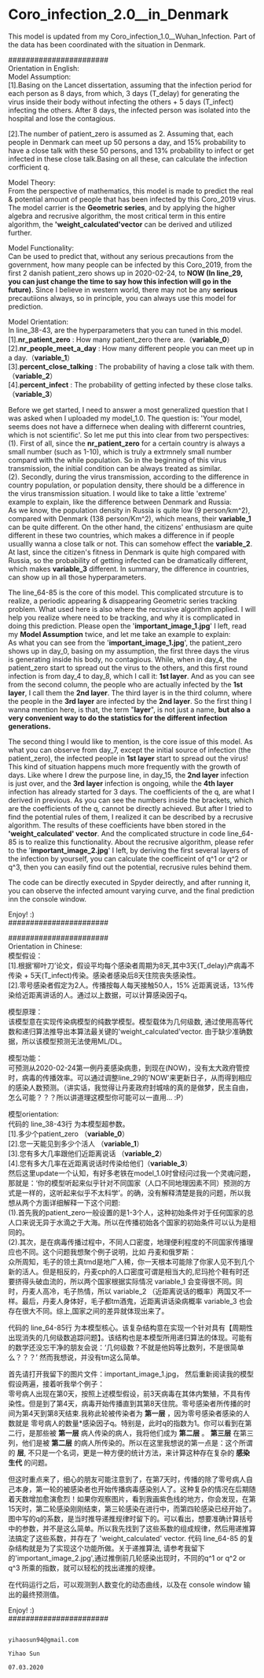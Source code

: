 # Coro_infection_2.0__in_Denmark  
  
This model is updated from my Coro_infection_1.0__Wuhan_Infection. Part of the data has been coordinated with the situation in Denmark.
  
#######################   
Orientation in English:  
Model Assumption:  
[1].Basing on the Lancet dissertation, assuming that the infection period for each person as 8 days, from which, 3 days (T_delay) for generating the virus inside their body without infecting the others + 5 days (T_infect) infecting the others. After 8 days, the infected person was isolated into the hospital and lose the contagious.  
  
[2].The number of patient_zero is assumed as 2. Assuming that, each people in Denmark can meet up 50 persons a day, and 15% probability to have a close talk with these 50 persons, and 13% probability to infect or get infected in these close talk.Basing on all these, can calculate the infection corfficient q.  
  
Model Theory:  
From the perspective of mathematics, this model is made to predict the real & potential amount of people that has been infected by this Coro_2019 virus. The model carrier is the __Geometric series__, and by applying the higher algebra and recrusive algorithm, the most critical term in this entire algorithm, the __'weight_calculated'vector__ can be derived and utilized further.  
  
Model Functionality:  
Can be used to predict that, without any serious precautions from the government, how many people can be infected by this Coro_2019, from the first 2 danish patient_zero shows up in 2020-02-24, to __NOW (In line_29, you can just change the time to say how this infection will go in the future).__ Since I believe in western world, there may not be any __serious__ precautiions always, so in principle, you can always use this model for prediction.  
  
Model Orientation:  
In line_38-43, are the hyperparameters that you can tuned in this model.    
[1].__nr_patient_zero__       : How many patient_zero there are.（__variable_0__）  
[2].__nr_people_meet_a_day__  : How many different people you can meet up in a day.（__variable_1__）    
[3].__percent_close_talking__ : The probability of having a close talk with them.（__variable_2__）  
[4].__percent_infect__        : The probability of getting infected by these close talks.（__variable_3__）    
  
Before we get started, I need to answer a most generalized question that I was asked when I uploaded my model_1.0. The question is: 'Your model, seems does not have a differnece when dealing with differernt countries, which is not scientific'. So let me put this into clear from two perspectives:  
(1). First of all, since the __nr_patient_zero__ for a certain country is always a small number (such as 1-10), which is truly a extrmnely small number compard with the while population. So in the beginning of this virus transmission, the initial condition can be always treated as similar.  
(2). Secondly, during the virus transmission, according to the difference in country population, or population density, there should be a difference in the virus transmission situation. I would like to take a little 'extreme' example to explain, like the difference between Denmark and Russia:  
As we know, the population density in Russia is quite low (9 person/km^2), compared with Denmark (138 person/Km^2), which means, their __variable_1__ can be quite different. On the other hand, the citizens' enthusiasm are quite different in these two countries, which makes a difference in if people usuallly wanna a close talk or not. This can somehow effect the __variable_2__. At last, since the citizen's fitness in Denmark is quite high compared with Russia, so the probability of getting infected can be dramatically different, which makes __variable_3__ different. In summary, the difference in countries, can show up in all those hyperparameters.  
  
The line_64-85 is the core of this model. This complicated strcuture is to realize, a periodic appearing & disappearing Geometric series tracking problem. What used here is also where the recrusive algorithm applied. I will help you realize where need to be tracking, and why it is complicated in doing this prediction. Please open the '__important_image_1.jpg__' I left, read my __Model Assumption__ twice, and let me take an example to explain:  
As what you can see from the '__important_image_1.jpg__', the patient_zero shows up in day_0, basing on my assumption, the first three days the virus is generating inside his body, no contagious. While, when in day_4, the patient_zero start to spread out the virus to the others, and this first round infection is from day_4 to day_8, which I call it: __1st layer__. And as you can see from the second column, the people who are actually infected by the __1st layer__, I call them the __2nd layer__. The third layer is in the third column, where the people in the __3rd layer__ are infected by the __2nd layer__. So the first thing I wanna mention here, is that, the term "__layer__", is not just a name, __but also a very convenient way to do the statistics for the different infection generations.__  
  
The second thing I would like to mention, is the core issue of this model. As what you can observe from day_7, except the initial source of infection (the patient_zero), the infected people in __1st layer__ start to spread out the virus! This kind of situation happens  much more frequently with the growth of days. Like where I drew the purpose line, in day_15, the __2nd layer__ infection is just over, and the __3rd layer__ infection is ongoing, while the __4th layer__ infection has already started for 3 days. The coefficients of the q, are what I derived in previous. As you can see the numbers inside the brackets, which are the coefficients of the q, cannot be directly achieved. But after I tried to find the potential rules of them, I realized it can be described by a recrusive algorithm. The results of these coefficients have bben stored in the __'weight_calculated' vector__. And the complicated structure in code line_64-85 is to realize this functionality. About the recrusive algorithm, please refer to the '__important_image_2.jpg__' I left, by deriving the first several layers of the infection by yourself, you can calculate the coefficeint of q^1 or q^2 or q^3, then you can easily find out the potential, recrusive rules behind them.  
  
The code can be directly executed in Spyder deirectly, and after running it, you can observe the infected amount varying curve, and the final prediction inn the console window.  
  
Enjoy! :)  
#######################     
  
#######################     
Orientation in Chinese:  
模型假设：  
[1].根据‘柳叶刀’论文，假设平均每个感染者周期为8天,其中3天(T_delay)产病毒不传染 + 5天(T_infect)传染。感染者感染后8天住院丧失感染性。  
[2].零号感染者假定为2人。传播按每人每天接触50人，15% 近距离说话，13%传染给近距离讲话的人。通过以上数据，可以计算感染因子q。
  
模型原理：  
该模型意在实现传染病模型的纯数学模型。模型载体为几何级数, 通过使用高等代数和递归算法推导出本算法最关键的'weight_calculated'vector. 由于缺少准确数据，所以该模型预测无法使用ML/DL。
  
模型功能：  
可预测从2020-02-24第一例丹麦感染病患，到现在(NOW)，没有太大政府管控时，病毒的传播效率。可以通过调整line_29的'NOW'来更新日子，从而得到相应的感染人数预测。（讲实话，我觉得让丹麦政府封城啥的真的是做梦，民主自由，怎么可能？？？所以讲道理这模型你可能可以一直用...  :P）

模型orientation:  
代码的 line_38-43行 为本模型超参数。  
[1].多少个patient_zero  （__variable_0__）   
[2].您一天能见到多少个活人 （__variable_1__）  
[3].您有多大几率跟他们近距离说话 （__variable_2__）  
[4].您有多大几率在近距离说话时传染给他们（__variable_3__）  
然后这里update一个认知，有好多老铁在model_1.0时曾经问过我一个灵魂问题，那就是：‘你的模型听起来似乎针对不同国家（人口不同地理因素不同）预测的方式是一样的，这听起来似乎不太科学’。的确，没有解释清楚是我的问题，所以我想从两个方面详细解释一下这个问题:    
(1).首先我的patient_zero一般设置的是1-3个人，这种初始条件对于任何国家的总人口来说无异于水滴之于大海。所以在传播初始各个国家的初始条件可以认为是相同的。  
(2).其次，是在病毒传播过程中，不同人口密度，地理便利程度的不同国家传播理应也不同。这个问题我想聚个例子说明，比如 丹麦和俄罗斯：    
众所周知，毛子的领土真tmd是地广人稀，你一天根本可能除了你家人见不到几个新的活人。但是相反的，丹麦cph的人口密度可谓是相当大的,尼玛抢个鞋有时还要挤得头破血流的，所以两个国家根据实际情况 variable_1 会变得很不同。同时，丹麦人高冷，毛子热情，所以 variable_2 （近距离说话的概率）两国又不一样。最后，丹麦人身体好，毛子都tm酒鬼，近距离讲话染病概率 variable_3 也会存在很大不同。综上,国家之间的差异就体现出来了。  
  
  
代码的 line_64-85行 为本模型核心。该复杂结构意在实现一个针对具有【周期性出现消失的几何级数追踪问题】。该结构也是本模型所用递归算法的体现。可能有的数学还没忘干净的朋友会说：‘几何级数？不就是他妈等比数列，不是很简单么？？？’ 然而我想说，并没有tm这么简单。

首先请打开我留下的图片文件：important_image_1.jpg， 然后重新阅读我的模型假设两遍，接着听我举个例子：  
零号病人出现在第0天，按照上述模型假设，前3天病毒在其体内繁殖，不具有传染性。但是到了第4天，病毒开始传播直到其第8天住院。零号感染者所传播的时间为第4天到第8天结束.我称此轮被传染者为 __第一层__ ，因为零号感染者感染的人数就是 零号病人的数量*感染因子q。特别是，此时q的指数为1。你可以看到在第二行，是那些被 __第一层__ 病人传染的病人，我将他们成为 __第二层__ 。 __第三层__ 在第三列，他们是被 __第二层__ 的病人所传染的。所以在这里我想说的第一点是：这个所谓的 __层__, 不只是一个名词，更是一种方便的统计方法，来计算这种存在复杂的 __感染生代__ 的问题。  
  
但这时重点来了，细心的朋友可能注意到了，在第7天时，传播的除了零号病人自己本身，第一轮的被感染者也开始传播病毒感染别人了。这种复杂的情况在后期随着天数增加愈演愈烈！如果你观察图片，看到我画紫色线的地方，你会发现，在第15天时，第二轮感染刚刚结束，第三轮感染在进行中，而第四轮感染已经开始了。图中写的q的系数，是当时推导递推规律时留下的。可以看出，想要准确计算括号中的参数，并不是这么简单。所以我先找到了这些系数的组成规律，然后用递推算法搞定了这些系数，并存在了 'weight_calculated' vector. 代码 line_64-85 的复杂结构就是为了实现这个功能所做。关于递推算法, 请参考我留下的'important_image_2.jpg',通过推倒前几轮感染出现时，不同的q^1 or q^2 or q^3 所乘的指数，就可以轻松的找出递推的规律。  
  
在代码运行之后，可以观测到人数变化的动态曲线，以及在 console window 输出的最终预测值。  
  
Enjoy! :)  
#######################    
  



                                                                                               yihaosun94@gmail.com
                                                                                                          Yihao Sun
                                                                                                         07.03.2020

